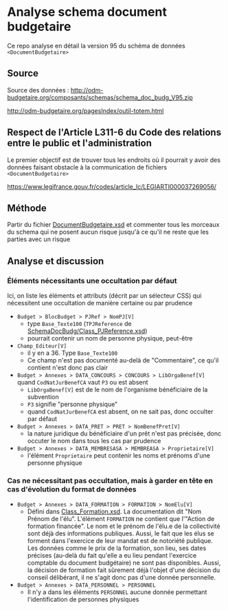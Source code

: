 # Analyse schema document budgetaire

Ce repo analyse en détail la version 95 du schéma de données `<DocumentBudgetaire>`


## Source

Source des données : http://odm-budgetaire.org/composants/schemas/schema_doc_budg_V95.zip

http://odm-budgetaire.org/pagesIndex/outil-totem.html


## Respect de l'Article L311-6 du Code des relations entre le public et l'administration

Le premier objectif est de trouver tous les endroits où il pourrait y avoir des données faisant obstacle à la communication de fichiers `<DocumentBudgetaire>`

https://www.legifrance.gouv.fr/codes/article_lc/LEGIARTI000037269056/


## Méthode

Partir du fichier [DocumentBudgetaire.xsd](SchemaDocBudg/DocumentBudgetaire.xsd) et commenter tous les morceaux du schema qui ne posent aucun risque jusqu'à ce qu'il ne reste que les parties avec un risque


## Analyse et discussion

### Éléments nécessitants une occultation par défaut

Ici, on liste les éléments et attributs (décrit par un sélecteur CSS) qui nécessitent une occultation de manière certaine ou par prudence

- `Budget > BlocBudget > PJRef > NomPJ[V]` 
    - type `Base_Texte100` (`TPJReference` de [SchemaDocBudg/Class_PJReference.xsd](SchemaDocBudg/Class_PJReference.xsd))
    - pourrait contenir un nom de personne physique, peut-être
- `Champ_Editeur[V]`
    - il y en a 36. Type `Base_Texte100`
    - Ce champ n'est pas documenté au-delà de "Commentaire", ce qu'il contient n'est donc pas clair 
- `Budget > Annexes > DATA_CONCOURS > CONCOURS > LibOrgaBenef[V]` quand `CodNatJurBenefCA` vaut `P3` ou est absent
    - `LibOrgaBenef[V]` est de le nom de l'organisme bénéficiaire de la subvention
    - `P3` signifie "personne physique"
    - quand `CodNatJurBenefCA` est absent, on ne sait pas, donc occulter par défaut
- `Budget > Annexes > DATA_PRET > PRET > NomBenefPret[V]`
    - la nature juridique du bénéficiaire d'un prêt n'est pas précisée, donc occuter le nom dans tous les cas par prudence
- `Budget > Annexes > DATA_MEMBRESASA > MEMBREASA > Proprietaire[V]`
    - l'élément `Proprietaire` peut contenir les noms et prénoms d'une personne physique


### Cas ne nécessitant pas occultation, mais à garder en tête en cas d'évolution du format de données

- `Budget > Annexes > DATA_FORMATION > FORMATION > NomElu[V]`
    - Défini dans [Class_Formation.xsd](SchemaDocBudg/Class_Formation.xsd). La documentation dit "Nom Prénom de l'élu". L'élément `FORMATION` ne contient que l'"Action de formation financée". Le nom et le prénom de l'élu.e de la collectivité sont déjà des informations publiques. Aussi, le fait que les élus se forment dans l'exercice de leur mandat est de notoriété publique. Les données comme le prix de la formation, son lieu, ses dates précises (au-delà du fait qu'elle a eu lieu pendant l'exercice comptable du document budgétaire) ne sont pas disponibles. Aussi, la décision de formation fait sûrement déjà l'objet d'une décision du conseil délibérant, il ne s'agit donc pas d'une donnée personnelle.
- `Budget > Annexes > DATA_PERSONNEL > PERSONNEL`
    - Il n'y a dans les éléments `PERSONNEL` aucune donnée permettant l'identification de personnes physiques


